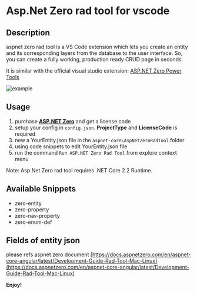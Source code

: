 # Asp.Net Zero rad tool for vscode 

## Description

aspnet zero rad tool is a VS Code extension which lets you create an entity and its corresponding layers from the database to the user interface. So, you can create a fully working, production ready CRUD page in seconds.

It is similar with the official visual studio extension: [ASP.NET Zero Power Tools](https://marketplace.visualstudio.com/items?itemName=Volosoft.AspNetZeroPowerTools)

![example](images/example.gif)

## Usage

1. purchase [**ASP.NET Zero**](https://aspnetzero.com/) and get a license code
2. setup your config in `config.json`. **ProjectType** and **LicenseCode** is required
3. new a YourEntity.json file in the `aspnet-core\AspNetZeroRadTool` folder
4. using code snippets to edit YourEntity.json file
5. run the command `Run ASP.NET Zero Rad Tool` from explore context menu

Note: Asp.Net Zero rad tool requires .NET Core 2.2 Runtime.

## Available Snippets

* zero-entity
* zero-property
* zero-nav-property
* zero-enum-def

## Fields of entity json

please refs aspnet zero document [https://docs.aspnetzero.com/en/aspnet-core-angular/latest/Development-Guide-Rad-Tool-Mac-Linux](https://docs.aspnetzero.com/en/aspnet-core-angular/latest/Development-Guide-Rad-Tool-Mac-Linux)

**Enjoy!**
